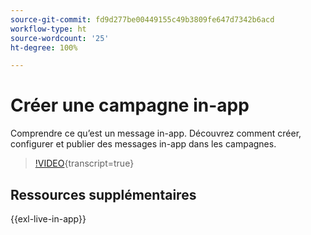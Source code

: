 ```yaml
---
source-git-commit: fd9d277be00449155c49b3809fe647d7342b6acd
workflow-type: ht
source-wordcount: '25'
ht-degree: 100%

---
```

# Créer une campagne in-app

Comprendre ce qu’est un message in-app. Découvrez comment créer, configurer et publier des messages in-app dans les campagnes.

>[!VIDEO](https://video.tv.adobe.com/v/3410430?quality=12&learn=on){transcript=true}

## Ressources supplémentaires

{{exl-live-in-app}}